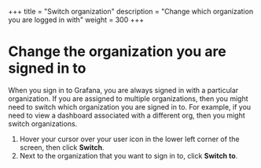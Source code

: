 +++
title = "Switch organization"
description = "Change which organization you are logged in with"
weight = 300
+++

#  Change the organization you are signed in to

When you sign in to Grafana, you are always signed in with a particular organization. If you are assigned to multiple organizations, then you might need to switch which organization you are signed in to. For example, if you need to view a dashboard associated with a different org, then you might switch organizations.

1. Hover your cursor over your user icon in the lower left corner of the screen, then click **Switch**.
1. Next to the organization that you want to sign in to, click **Switch to**.